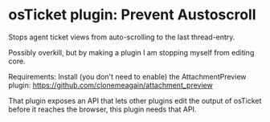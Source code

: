 # osTicket plugin: Prevent Austoscroll

Stops agent ticket views from auto-scrolling to the last thread-entry. 

Possibly overkill, but by making a plugin I am stopping myself from editing core.

Requirements: Install (you don't need to enable) the AttachmentPreview plugin: https://github.com/clonemeagain/attachment_preview

That plugin exposes an API that lets other plugins edit the output of osTicket before it reaches the browser, this plugin needs that API.